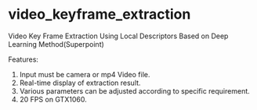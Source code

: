 # video_keyframe_extraction
Video Key Frame Extraction Using Local Descriptors Based on Deep Learning Method(Superpoint)

Features:
1. Input must be camera or mp4 Video file.
2. Real-time display of extraction result.
3. Various parameters can be adjusted according to specific requirement.
4. 20 FPS on GTX1060.

